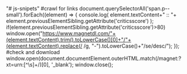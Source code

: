 "# js-snipets" 
#crawl for links
document.querySelectorAll('span.p--small').forEach((element) => {  console.log( element.textContent+" :: "+  element.previousElementSibling.getAttribute('criticsscore') );
if(element.previousElementSibling.getAttribute('criticsscore')>80)
window.open("https://www.magnetdl.com/"+(element.textContent).trim().toLowerCase()[0]+"/"+(element.textContent).replace(/ /g, "-").toLowerCase()+"/se/desc/");
});
#check and download
window.open(document.documentElement.outerHTML.match(/magnet:\?xt=urn:[^\s]+/)[0], '_blank'); window.close();